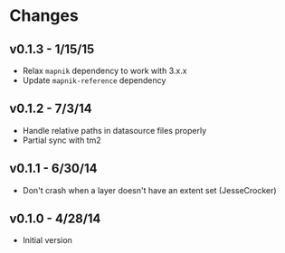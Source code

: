 # Changes

## v0.1.3 - 1/15/15

* Relax `mapnik` dependency to work with 3.x.x
* Update `mapnik-reference` dependency

## v0.1.2 - 7/3/14

* Handle relative paths in datasource files properly
* Partial sync with tm2

## v0.1.1 - 6/30/14

* Don't crash when a layer doesn't have an extent set (JesseCrocker)

## v0.1.0 - 4/28/14

* Initial version

